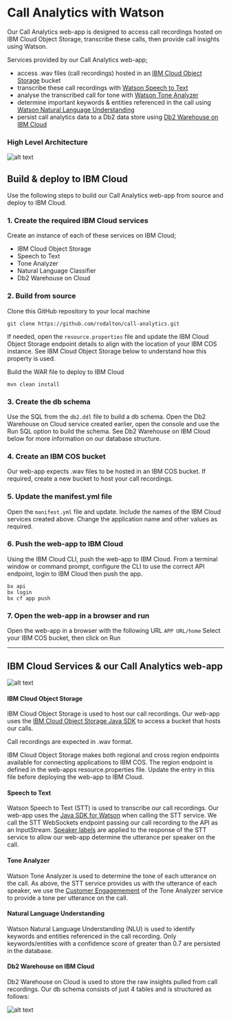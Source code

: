 # Call Analytics with Watson
Our Call Analytics web-app is designed to access call recordings hosted on IBM Cloud Object Storage, transcribe these calls, then provide call insights using Watson.

Services provided by our Call Analytics web-app;
- access .wav files (call recordings) hosted in an [IBM Cloud Object Storage](https://www.ibm.com/cloud/object-storage) bucket
- transcribe these call recordings with [Watson Speech to Text](https://www.ibm.com/watson/services/speech-to-text/)
- analyse the transcribed call for tone with [Watson Tone Analyzer](https://www.ibm.com/watson/services/tone-analyzer/)
- determine important keywords & entities referenced in the call using [Watson Natural Language Understanding](https://www.ibm.com/watson/services/natural-language-understanding/)
- persist call analytics data to a Db2 data store using [Db2 Warehouse on IBM Cloud](https://www.ibm.com/cloud/db2-warehouse-on-cloud)

### High Level Architecture
![alt text](https://ibm.box.com/shared/static/lgzjxw7wdy2aaz2l621csdvf5u4kgtc5.jpg "High level architecture")

## Build & deploy to IBM Cloud
Use the following steps to build our Call Analytics web-app from source and deploy to IBM Cloud.

### 1. Create the required IBM Cloud services
Create an instance of each of these services on IBM Cloud;
- IBM Cloud Object Storage
- Speech to Text
- Tone Analyzer
- Natural Language Classifier
- Db2 Warehouse on Cloud

### 2. Build from source
Clone this GitHub repository to your local machine
```
git clone https://github.com/rodalton/call-analytics.git
```

If needed, open the `resource.properties` file and update the IBM Cloud Object Storage endpoint details to align with the location of your IBM COS instance. See IBM Cloud Object Storage below to understand how this property is used.

Build the WAR file to deploy to IBM Cloud
```
mvn clean install
```
### 3. Create the db schema
Use the SQL from the `db2.ddl` file to build a db schema. Open the Db2 Warehouse on Cloud service created earlier, open the console and use the Run SQL option to build the schema. See Db2 Warehouse on IBM Cloud below for more information on our database structure.

### 4. Create an IBM COS bucket
Our web-app expects .wav files to be hosted in an IBM COS bucket. If required, create a new bucket to host your call recordings.

### 5. Update the manifest.yml file
Open the `manifest.yml` file and update. Include the names of the IBM Cloud services created above. Change the application name and other values as required.

### 6. Push the web-app to IBM Cloud
Using the IBM Cloud CLI, push the web-app to IBM Cloud. From a terminal window or command prompt, configure the CLI to use the correct API endpoint, login to IBM Cloud then push the app.
```
bx api
bx login
bx cf app push
```
### 7. Open the web-app in a browser and run
Open the web-app in a browser with the following URL `APP URL/home`
Select your IBM COS bucket, then click on Run

---
## IBM Cloud Services & our Call Analytics web-app
![alt text](https://ibm.box.com/shared/static/jwfhwkvs87vbw53peq6j78p98uc17xzk.png "Sequence Diagram")

#### IBM Cloud Object Storage
IBM Cloud Object Storage is used to host our call recordings. Our web-app uses the [IBM Cloud Object Storage Java SDK](https://github.com/IBM/ibm-cos-sdk-java) to access a bucket that hosts our calls.

Call recordings are expected in .wav format.

IBM Cloud Object Storage makes both regional and cross region endpoints available for connecting applications to IBM COS. The region endpoint is defined in the web-apps resource.properties file. Update the entry in this file before deploying the web-app to IBM Cloud.

#### Speech to Text
Watson Speech to Text (STT) is used to transcribe our call recordings. Our web-app uses the [Java SDK for Watson](https://github.com/watson-developer-cloud/java-sdk) when calling the STT service. We call the STT WebSockets endpoint passing our call recording to the API as an InputStream. [Speaker labels](https://console.bluemix.net/docs/services/speech-to-text/output.html#output) are applied to the response of the STT service to allow our web-app determine the utterance per speaker on the call.  

#### Tone Analyzer
Watson Tone Analyzer is used to determine the tone of each utterance on the call. As above, the STT service provides us with the utterance of each speaker, we use the [Customer Engagemement](https://console.bluemix.net/docs/services/tone-analyzer/using-tone-chat.html#using-the-customer-engagement-endpoint) of the Tone Analyzer service to provide a tone per utterance on the call.  

#### Natural Language Understanding
Watson Natural Language Understanding (NLU) is used to identify keywords and entities referenced in the call recording. Only keywords/entities with a confidence score of greater than 0.7 are persisted in the database.

#### Db2 Warehouse on IBM Cloud
Db2 Warehouse on Cloud is used to store the raw insights pulled from call recordings. Our db schema consists of just 4 tables and is structured as follows:

![alt text](https://ibm.box.com/shared/static/besjmwa5p5ixou2q247g51cwetyaol39.png "DB Schema")
